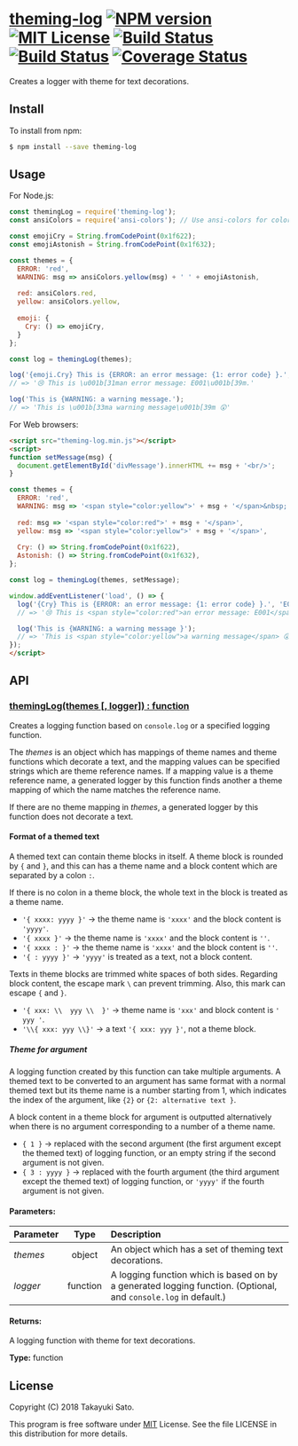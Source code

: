 # [theming-log][repo-url] [![NPM version][npm-img]][npm-url] [![MIT License][mit-img]][mit-url] [![Build Status][travis-img]][travis-url] [![Build Status][appveyor-img]][appveyor-url] [![Coverage Status][coverage-img]][coverage-url]

Creates a logger with theme for text decorations.

## Install

To install from npm:

```sh
$ npm install --save theming-log
```

## Usage

For Node.js:

```js
const themingLog = require('theming-log');
const ansiColors = require('ansi-colors'); // Use ansi-colors for coloring in this example.

const emojiCry = String.fromCodePoint(0x1f622);
const emojiAstonish = String.fromCodePoint(0x1f632);

const themes = {
  ERROR: 'red',
  WARNING: msg => ansiColors.yellow(msg) + ' ' + emojiAstonish,
  
  red: ansiColors.red,
  yellow: ansiColors.yellow,
  
  emoji: {
    Cry: () => emojiCry,
  }
};

const log = themingLog(themes);

log('{emoji.Cry} This is {ERROR: an error message: {1: error code} }.', 'E001');
// => '😢 This is \u001b[31man error message: E001\u001b[39m.'

log('This is {WARNING: a warning message.');
// => 'This is \u001b[33ma warning message\u001b[39m 😲'
```

For Web browsers:

```html
<script src="theming-log.min.js"></script>
<script>
function setMessage(msg) {
  document.getElementById('divMessage').innerHTML += msg + '<br/>';
}

const themes = {
  ERROR: 'red',
  WARNING: msg => '<span style="color:yellow">' + msg + '</span>&nbsp;' + String.fromCodePoint(0x1f632),
  
  red: msg => '<span style="color:red">' + msg + '</span>',
  yellow: msg => '<span style="color:yellow">' + msg + '</span>',
  
  Cry: () => String.fromCodePoint(0x1f622),
  Astonish: () => String.fromCodePoint(0x1f632),
};

const log = themingLog(themes, setMessage);

window.addEventListener('load', () => {
  log('{Cry} This is {ERROR: an error message: {1: error code} }.', 'E001');
  // => '😢 This is <span style="color:red">an error message: E001</span>.'

  log('This is {WARNING: a warning message }');
  // => 'This is <span style="color:yellow">a warning message</span> 😲'
});
</script>
```


## API

### <u>themingLog(themes [, logger]) : function</u>

Creates a logging function based on `console.log` or a specified logging function.

The *themes* is an object which has mappings of theme names and theme functions which decorate a text, and the mapping values can be specified strings which are theme reference names.
If a mapping value is a theme reference name, a generated logger by this function finds another a theme mapping of which the name matches the reference name.

If there are no theme mapping in *themes*, a generated logger by this function does not decorate a text.

#### Format of a themed text

A themed text can contain theme blocks in itself.
A theme block is rounded by `{` and `}`, and this can has a theme name and a block content which are separated by a colon `:`.

If there is no colon in a theme block, the whole text in the block is treated as a theme name.

* `'{ xxxx: yyyy }'` → the theme name is `'xxxx'` and the block content is `'yyyy'`.
* `'{ xxxx }'` → the theme name is `'xxxx'` and the block content is `''`.
* `'{ xxxx : }'` → the theme name is `'xxxx'` and the block content is `''`.
* `'{ : yyyy }'` → `'yyyy'` is treated as a text, not a block content.

Texts in theme blocks are trimmed white spaces of both sides.
Regarding block content, the escape mark `\` can prevent trimming.
Also, this mark can escape `{` and `}`.

* `'{ xxx: \\  yyy \\  }'` → theme name is `'xxx'` and block content is `'  yyy '`.
* `'\\{ xxx: yyy \\}'` → a text `'{ xxx: yyy }'`, not a theme block.

##### Theme for argument

A logging function created by this function can take multiple arguments.
A themed text to be converted to an argument has same format with a normal themed text but its theme name is a number starting from 1, which indicates the index of the argument, like `{2}` or `{2: alternative text }`.

A block content in a theme block for argument is outputted alternatively when there is no argument corresponding to a number of a theme name.

* `{ 1 }` → replaced with the second argument (the first argument except the themed text) of logging function, or an empty string if the second argument is not given.
* `{ 3 : yyyy }` → replaced with the fourth argument (the third argument except the themed text) of logging function, or `'yyyy'` if the fourth argument is not given.

#### Parameters:

| Parameter   |   Type   | Description                                            |
|:------------|:--------:|:-------------------------------------------------------|
| *themes*    | object   | An object which has a set of theming text decorations. |
| *logger*    | function | A logging function which is based on by a generated logging function. (Optional, and `console.log` in default.) |

#### Returns:

A logging function with theme for text decorations.

**Type:** function


## License

Copyright (C) 2018 Takayuki Sato.

This program is free software under [MIT][mit-url] License.
See the file LICENSE in this distribution for more details.


[repo-url]: https://github.com/sttk/theming-log/
[npm-img]: https://img.shields.io/badge/npm-v0.1.0-blue.svg
[npm-url]: https://www.npmjs.org/package/theming-log/
[mit-img]: https://img.shields.io/badge/license-MIT-green.svg
[mit-url]: https://opensource.org/licenses.MIT
[travis-img]: https://travis-ci.org/sttk/theming-log.svg?branch=master
[travis-url]: https://travis-ci.org/sttk/theming-log
[appveyor-img]: https://ci.appveyor.com/api/projects/status/github/sttk/theming-log?branch=master&svg=true
[appveyor-url]: https://ci.appveyor.com/project/sttk/theming-log
[coverage-img]: https://coveralls.io/repos/github/sttk/theming-log/badge.svg
[coverage-url]: https://coveralls.io/github/sttk/theming-log?branch=master
